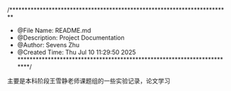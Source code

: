 /*************************************************************************
 * @File Name: README.md
 * @Description: Project Documentation 
 * @Author: Sevens Zhu
 * @Created Time: Thu Jul 10 11:29:50 2025
 ************************************************************************/

主要是本科阶段王雪静老师课题组的一些实验记录，论文学习
